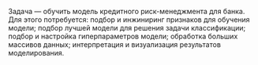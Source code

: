 Задача — обучить модель кредитного риск-менеджмента для банка. Для этого потребуется: 
подбор и инжиниринг признаков для обучения модели;
подбор лучшей модели для решения задачи классификации;
подбор и настройка гиперпараметров модели;
обработка больших массивов данных;
интерпретация и визуализация результатов моделирования.
